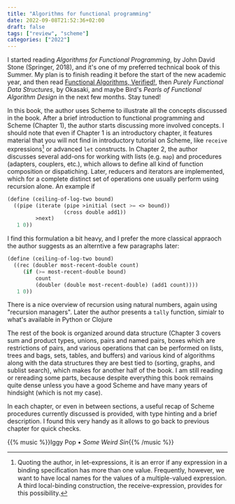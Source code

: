 ```yaml
---
title: "Algorithms for functional programming"
date: 2022-09-08T21:52:36+02:00
draft: false
tags: ["review", "scheme"]
categories: ["2022"]
---
```


I started reading _Algorithms for Functional Programming_, by John David Stone (Springer, 2018), and it's one of my preferred technical book of this Summer. My plan is to finish reading it before the start of the new academic year, and then read [Functional Algorithms, Verified!], then _Purely Functional Data Structures_, by Okasaki, and maybe Bird's _Pearls of Functional Algorithm Design_ in the next few months. Stay tuned!

In this book, the author uses Scheme to illustrate all the concepts discussed in the book. After a brief introduction to functional programming and Scheme (Chapter 1), the author starts discussing more involved concepts. I should note that even if Chapter 1 is an introductory chapter, it features material that you will not find in introductory tutorial on Scheme, like `receive` expressions[^1] or advanced `let` constructs. In Chapter 2, the author discusses several add-ons for working with lists (e.g. `map`) and procedures (adapters, couplers, etc.), which allows to define all kind of function composition or dispatiching. Later, reducers and iterators are implemented, which for a complete distinct set of operations one usually perform using recursion alone. An example if

```scheme
(define (ceiling-of-log-two bound)
  ((pipe (iterate (pipe >initial (sect >= <> bound))
                  (cross double add1))
         >next)
   1 0))
```

I find this formulation a bit heavy, and I prefer the more classical appraoch the author suggests as an alterntive a few paragraphs later:

```scheme
(define (ceiling-of-log-two bound)
  ((rec (doubler most-recent-double count)
     (if (>= most-recent-double bound)
         count
         (doubler (double most-recent-double) (add1 count))))
   1 0))
```

There is a nice overview of recursion using natural numbers, again using "recursion managers". Later the author presents a `tally` function, simialr to what's available in Python or Clojure

The rest of the book is organized around data structure (Chapter 3 covers sum and product types, unions, pairs and named pairs, boxes which are restrictions of pairs, and various operations that can be performed on lists, trees and bags, sets, tables, and buffers) and various kind of algorithms along with the data structures they are best tied to (sorting, graphs, and sublist search), which makes for another half of the book. I am still reading or rereading some parts, because despite everything this book remains quite dense unless you have a good Scheme and have many years of hindsight (which is not my case).

In each chapter, or even in between sections, a useful recap of Scheme procedures currently discussed is provided, with type hinting and a brief description. I found this very handy as it allows to go back to previous chapter for quick checks.

{{% music %}}Iggy Pop • _Some Weird Sin_{{% /music %}}

[^1]: Quoting the author, in let-expressions, it is an error if any expression in a binding speciﬁcation has more than one value. Frequently, however, we want to have local names for the values of a multiple-valued expression. A third local-binding construction, the receive-expression, provides for this possibility.

[functional algorithms, verified!]: https://functional-algorithms-verified.org/
